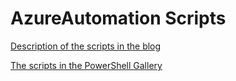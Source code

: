 # AzureAutomation Scripts
[Description of the scripts in the blog](https://blog.zuehlke.cloud/tag/azure-automation/)

[The scripts in the PowerShell Gallery](https://www.powershellgallery.com/profiles/tzuehlke)